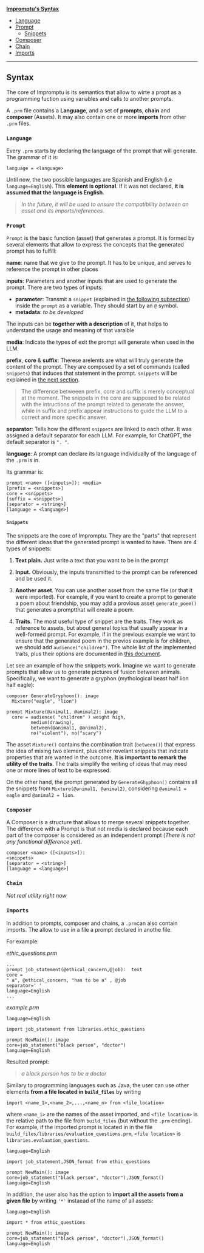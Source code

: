 
**[Impromptu's Syntax](#requirements_&_installation)**
- [Language](#language)
- [Prompt](#prompt)
    - [Snippets](#snippets)
- [Composer](#composer)
- [Chain](#chain)
- [Imports](#imports)
-----------
## Syntax
The core of Impromptu is its semantics that allow to wirte a propt as a programming fuction using variables and calls to another prompts.


A `.prm` file contains a **Language**, and a set of **prompts**, **chain** and **composer** (Assets). It may also contain one or more **imports** from other `.prm` files.

### `Language`

Every `.prm` starts by declaring the language of the prompt that will generate. The grammar of it is:
```
language = <language>
```

Until now, the two possible languages are Spanish and English (i.e `language=English`).
This **element is optional**. If it was not declared, **it is assumed that the language is English**.
> *In the future, it will be used to ensure the compatibility between an asset and its imports/references*.

### `Prompt`

`Prompt` is the basic function (asset) that generates a prompt. It is formed by several elements that allow to express the concepts that the generated prompt has to fulfill:

**name**: name that we give to the prompt. It has to be unique, and serves to reference the prompt in other places

**inputs**: Parameters and another inputs that are used to generate the prompt. There are two types of inputs:
- **parameter**: Transmit a `snippet` (explained in [the following subsection](#snippets)) inside the `prompt` as a variable. They should start by an `@` symbol.
- **metadata**: *to be developed*

The inputs can be **together with a description** of it, that helps to understand the usage and meaning of that varaible

**media**: Indicate the types of exit the prompt will generate when used in the LLM.

**prefix**, **core** & **suffix**: Therese arelemts are what will truly generate the content of the prompt. They are composed by a set of commands (called `snippets`) that induces that statement in the prompt. `snippets` will be explained in [the next section](#snippets). 

> The difference betweeen prefix, core and suffix is merely conceptual at the moment. The snippets in the core are supposed to be related with the intructions of the prompt related to generate the answer, while in suffix and prefix appear instructions to guide the LLM to a correct and more specific answer.

**separator**: Tells how the different `snippets` are linked to each other. It was assigned a default separator for each LLM. For example, for ChatGPT, the default separator is `". "`.

**language**: A prompt can declare its language individually of the language of the `.prm` is in.

Its grammar is:

```
prompt <name> ([<inputs>]): <media>
[prefix = <snippets>]
core = <snippets>
[suffix = <snippets>]
[separator = <string>]
[language = <language>]

```


#### `Snippets`

The snippets are the core of Impromptu. They are the "parts" that represent the different ideas that the generated prompt is wanted to have. There are 4 types of snippets:

1. **Text plain.** Just write a text that you want to be in the prompt

2. **Input.** Obviously, the inputs transmitted to the prompt can be referenced and be used it. 

3. **Another asset**. You can use another asset from the same file (or that it were imported). For example, if you want to create a prompt to generate a poem about friendship, you may add a provious asset `generate_poem()` that generates a promptthat will create a poem.

4. **Traits**. The most useful type of snippet are the traits. They work as reference to assets, but about general topics that usually appear in a well-formed prompt. For example, if in the previous example we want to ensure that the generated poem in the previos example is for children, we should add `audience("children")`. The whole list of the implemented traits, plus their options are documented in [this document](traits_cheat_sheet.md).

Let see an example of how the snippets work. 
Imagine we want to generate prompts that allow us to generate pictures of fusion between animals. Specifically, we want to generate a gryphon (mythological beast half lion half eagle):
```
composer GenerateGryphoon(): image
  Mixture("eagle", "lion")

prompt Mixture(@animal1, @animal2): image
  core = audience( "children" ) weight high, 
         medium(drawing), 
         between(@animal1, @animal2), 
         no("violent"), no("scary")
```
The asset `Mixture()` contains the combination trait (`between()`) that express the idea of mixing two element, plus other revelant snippets that indicate properties that are wanted in the outcome. **It is important to remark the utility of the traits**. The traits simplify the writing of ideas that may need one or more lines of text to be expressed.

On the other hand, the prompt generated by `GenerateGhyphoon()` contains all the snippets from `Mixture(@animal1, @animal2)`, considering `@animal1 = eagle` and `@animal2 = lion`.


### `Composer`
A Composer is a structure that allows to merge several snippets together. The difference with a Prompt is that not media is declared because each part of the composer is considered as an independent prompt (*There is not any functional difference yet*).

```
composer <name> ([<inputs>]): 
<snippets>
[separator = <string>]
[language = <language>]

```

### `Chain`
*Not real utility right now*

### `Imports`

In addition to prompts, composer and chains, a `.prm`can also contain imports. The allow to use in a file a prompt declared in anothe file.

For example:

<i>ethic_questions.prm</i>
```
...
prompt job_statement(@ethical_concern,@job):  text
core = 
" a", @ethical_concern, "has to be a" , @job
separator=' '
language=English
...
```
*example.prm*
```
language=English

import job_statement from libraries.ethic_questions

prompt NewMain(): image
core=job_statement("black person", "doctor")
language=English
```
Resulted prompt:
> <i> a  black person  has to be a  doctor </i>


Similary to programming languages such as Java, the user can use other  elements **from a file located in `build_files`** by writing
```
import <name_1>,<name_2>,...,<name_n> from <file_location>
```
where `<name_i>` are the names of the asset imported, and `<file location>` is the relative path to the file from `build_files` (but without the `.prm` ending). For example, if the imported prompt is located in in the file `build_files/libraries/evaluation_questions.prm`, `<file location>` is `libraries.evaluation_questions`.
```
language=English

import job_statement,JSON_format from ethic_questions

prompt NewMain(): image
core=job_statement("black person", "doctor"),JSON_format()
language=English
```
In addition, the user also has the option to **import all the assets from a given file** by writing  `'*'` instaead of the name of all assets:

```
language=English

import * from ethic_questions

prompt NewMain(): image
core=job_statement("black person", "doctor"),JSON_format()
language=English
```
